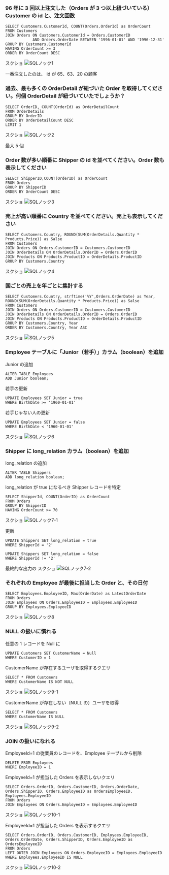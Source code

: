 ### 96 年に 3 回以上注文した（Orders が 3 つ以上紐づいている）Customer の id と、注文回数

```
SELECT Customers.CustomerId, COUNT(Orders.OrderId) as OrderCount
FROM Customers
JOIN Orders ON Customers.CustomerId = Orders.CustomerID
            AND Orders.OrderDate BETWEEN '1996-01-01' AND '1996-12-31'
GROUP BY Customers.CustomerId
HAVING OrderCount >= 3
ORDER BY OrderCount DESC
```

スクショ
![SQLノック1](./screanshot/SQLNock1.png)

一番注文したのは、
id が 65、63、20 の顧客

### 過去、最も多くの OrderDetail が紐づいた Order を取得してください。何個 OrderDetail が紐づいていたでしょうか？

```
SELECT OrderID, COUNT(OrderId) as OrderDetailCount
FROM OrderDetails
GROUP BY OrderID
ORDER BY OrderDetailCount DESC
LIMIT 1
```

スクショ
![SQLノック2](./screanshot/SQLNock2.png)

最大 5 個

### Order 数が多い順番に Shipper の id を並べてください。Order 数も表示してください

```
SELECT ShipperID,COUNT(OrderID) as OrderCount
FROM Orders
GROUP BY ShipperID
ORDER BY OrderCount DESC
```

スクショ
![SQLノック3](./screanshot/SQLNock3.png)

### 売上が高い順番に Country を並べてください。売上も表示してください

```
SELECT Customers.Country, ROUND(SUM(OrderDetails.Quantity * Products.Price)) as Salse
FROM Customers
JOIN Orders ON Orders.CustomerID = Customers.CustomerID
JOIN OrderDetails ON OrderDetails.OrderID = Orders.OrderID
JOIN Products ON Products.ProductID = OrderDetails.ProductID
GROUP BY Customers.Country
```

スクショ
![SQLノック4](./screanshot/SQLNock4.png)

### 国ごとの売上を年ごとに集計する

```
SELECT Customers.Country, strftime('%Y',Orders.OrderDate) as Year, ROUND(SUM(OrderDetails.Quantity * Products.Price)) as Salse
FROM Customers
JOIN Orders ON Orders.CustomerID = Customers.CustomerID
JOIN OrderDetails ON OrderDetails.OrderID = Orders.OrderID
JOIN Products ON Products.ProductID = OrderDetails.ProductID
GROUP BY Customers.Country, Year
ORDER BY Customers.Country, Year ASC
```

スクショ
![SQLノック5](./screanshot/SQLNock5.png)

### Employee テーブルに「Junior（若手）」カラム（boolean）を追加

Junior の追加

```
ALTER TABLE Employees
ADD Junior boolean;
```

若手の更新

```
UPDATE Employees SET Junior = true
WHERE BirthDate >= '1960-01-01'
```

若手じゃない人の更新

```
UPDATE Employees SET Junior = false
WHERE BirthDate < '1960-01-01'
```

スクショ
![SQLノック6](./screanshot/SQLNock6.png)

### Shipper に long_relation カラム（boolean）を追加

long_relation の追加

```
ALTER TABLE Shippers
ADD long_relation boolean;
```

long_relation が true になるべき Shipper レコードを特定

```
SELECT ShipperId, COUNT(OrderID) as OrderCount
FROM Orders
GROUP BY ShipperID
HAVING OrderCount >= 70
```

スクショ
![SQLノック7-1](./screanshot/SQLNock7-1.png)

更新

```
UPDATE Shippers SET long_relation = true
WHERE ShipperId = '2'
```

```
UPDATE Shippers SET long_relation = false
WHERE ShipperId != '2'
```

最終的な出力の
スクショ
![SQLノック7-2](./screanshot/SQLNock7-2.png)

### それぞれの Employee が最後に担当した Order と、その日付

```
SELECT Employees.EmployeeID, Max(OrderDate) as LatestOrderDate
FROM Orders
JOIN Employees ON Orders.EmployeeID = Employees.EmployeeID
GROUP BY Employees.EmployeeID
```

スクショ
![SQLノック8](./screanshot/SQLNock8.png)

### NULL の扱いに慣れる

任意の 1 レコードを Null に

```
UPDATE Customers SET CustomerName = Null
WHERE CustomerID = 1
```

CustomerName が存在するユーザを取得するクエリ

```
SELECT * FROM Customers
WHERE CustomerName IS NOT NULL

```

スクショ
![SQLノック9-1](./screanshot/SQLNock9-1.png)

CustomerName が存在しない（NULL の）ユーザを取得

```
SELECT * FROM Customers
WHERE CustomerName IS NULL
```

スクショ
![SQLノック9-2](./screanshot/SQLNock9-2.png)

### JOIN の扱いになれる

EmployeeId=1 の従業員のレコードを、Employee テーブルから削除

```
DELETE FROM Employees
WHERE EmployeeID = 1
```

EmployeeId=1 が担当した Orders を表示しないクエリ

```
SELECT Orders.OrderID, Orders.CustomerID, Orders.OrderDate, Orders.ShipperID, Orders.EmployeeID as OrdersEmployeeID, Employees.EmployeeID
FROM Orders
JOIN Employees ON Orders.EmployeeID = Employees.EmployeeID
```

スクショ
![SQLノック10-1](./screanshot/SQLNock10-1.png)

EmployeeId=1 が担当した Orders を表示するクエリ

```
SELECT Orders.OrderID, Orders.CustomerID, Employees.EmployeeID, Orders.OrderDate, Orders.ShipperID, Orders.EmployeeID as OrdersEmployeeID
FROM Orders
LEFT OUTER JOIN Employees ON Orders.EmployeeID = Employees.EmployeeID
WHERE Employees.EmployeeID IS NULL
```

スクショ
![SQLノック10-2](./screanshot/SQLNock10-2.png)
